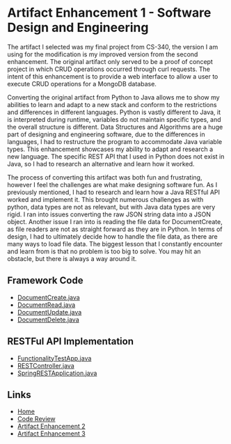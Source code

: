 # Artifact Enhancement 1 - Software Design and Engineering
The artifact I selected was my final project from CS-340, the version I am using for the modification is my improved version from the second enhancement. The original artifact only served to be a proof of concept project in which CRUD operations occurred through curl requests. The intent of this enhancement is to provide a web interface to allow a user to execute CRUD operations for a MongoDB database.

Converting the original artifact from Python to Java allows me to show my abilities to learn and adapt to a new stack and conform to the restrictions and differences in different languages. Python is vastly different to Java, it is interpreted during runtime, variables do not maintain specific types, and the overall structure is different. Data Structures and Algorithms are a huge part of designing and engineering software, due to the differences in languages, I had to restructure the program to accommodate Java variable types. This enhancement showcases my ability to adapt and research a new language. The specific REST API that I used in Python does not exist in Java, so I had to research an alternative and learn how it worked. 

The process of converting this artifact was both fun and frustrating, however I feel the challenges are what make designing software fun. As I previously mentioned, I had to research and learn how a Java RESTful API worked and implement it. This brought numerous challenges as with python, data types are not as relevant, but with Java data types are very rigid. I ran into issues converting the raw JSON string data into a JSON object. Another issue I ran into is reading the file data for DocumentCreate, as file readers are not as straight forward as they are in Python. In terms of design, I had to ultimately decide how to handle the file data, as there are many ways to load file data. The biggest lesson that I constantly encounter and learn from is that no problem is too big to solve. You may hit an obstacle, but there is always a way around it.


## Framework Code
- [DocumentCreate.java](./src/code_views/DocumentCreate.md)
- [DocumentRead.java](./src/code_views/DocumentRead.md)
- [DocumentUpdate.java](./src/code_views/DocumentUpdate.md)
- [DocumentDelete.java](./src/code_views/DocumentDelete.md)

## RESTFul API Implementation
- [FunctionalityTestApp.java](./src/code_views/FunctionalityTestApp.md)
- [RESTController.java](./src/code_views/RESTController.md)
- [SpringRESTApplication.java](./src/code_views/SpringRESTApplication.md)

## Links
- [Home](../index.md)
- [Code Review](https://youtu.be/ApvjrFq6wMU)
- [Artifact Enhancement 2](../enhancement_2/enhancement2.md)
- [Artifact Enhancement 3](../enhancement_3/enhancement3.md)
